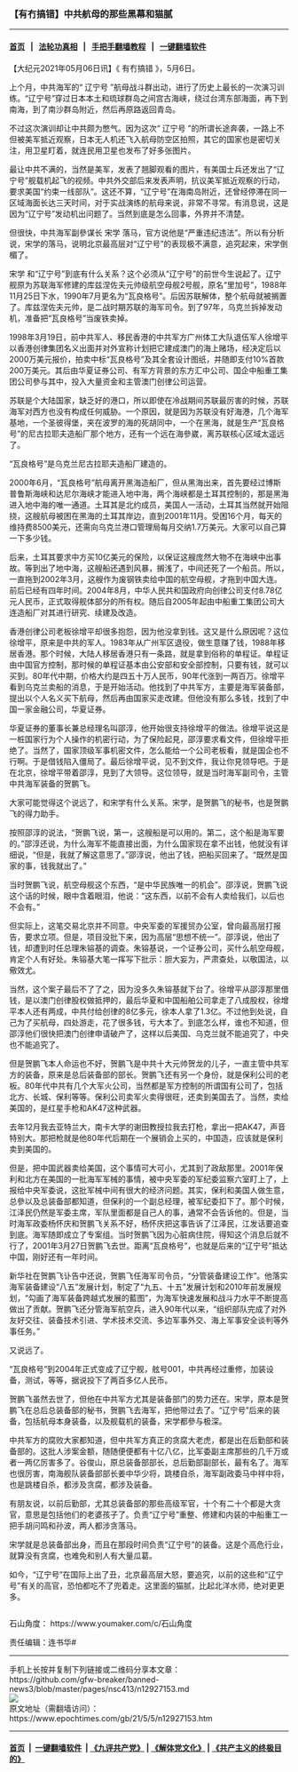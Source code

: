 ### 【有冇搞错】中共航母的那些黑幕和猫腻
------------------------

#### [首页](https://github.com/gfw-breaker/banned-news3/blob/master/README.md) &nbsp;&nbsp;|&nbsp;&nbsp; [法轮功真相](https://github.com/begood0513/basic/blob/master/README.md)  &nbsp;&nbsp;|&nbsp;&nbsp; [手把手翻墙教程](https://github.com/gfw-breaker/guides/wiki)  &nbsp;&nbsp;|&nbsp;&nbsp; [一键翻墙软件](https://github.com/gfw-breaker/nogfw/blob/master/README.md)  



<div><p>
 【大纪元2021年05月06日讯】《
 <ok href="https://www.epochtimes.com/gb/tag/%E6%9C%89%E5%86%87%E6%90%9E%E9%94%99.html">
  有冇搞错
 </ok>
 》，5月6日。
</p>
<p>
 上个月，中共海军的“
 <ok href="https://www.epochtimes.com/gb/tag/%E8%BE%BD%E5%AE%81%E5%8F%B7.html">
  辽宁号
 </ok>
 ”航母战斗群出动，进行了历史上最长的一次演习训练。“辽宁号”穿过日本本土和琉球群岛之间宫古海峡，绕过台湾东部海面，再下到南海，到了南沙群岛附近，然后再原路返回青岛。
</p>
<p>
 不过这次演训却让中共颇为憋气。因为这次“
 <ok href="https://www.epochtimes.com/gb/tag/%E8%BE%BD%E5%AE%81%E5%8F%B7.html">
  辽宁号
 </ok>
 ”的所谓长途奔袭，一路上不但被美军抵近观察，日本无人机还飞入航母防空区拍照，其它的国家也是密切关注，用卫星盯着，就连民用卫星也发布了好多张图片。
</p>
<p>
 最让中共不满的，当然是美军，发表了翘脚观看的图片，有美国士兵还发出了“辽宁号”舰载机起飞的视频。中共外交部后来发表声明，抗议美军抵近观察的行动，要求美国“约束一线部队”。这还不算，“辽宁号”在海南岛附近，还曾经停滞在同一区域海面长达三天时间，对于实战演练的航母来说，非常不寻常。有消息说，这是因为“辽宁号”发动机出问题了。当然到底是怎么回事，外界并不清楚。
</p>
<p>
 但很快，中共海军副參谋长
 <ok href="https://www.epochtimes.com/gb/tag/%E5%AE%8B%E5%AD%A6.html">
  宋学
 </ok>
 落马，官方说他是“严重违纪违法”。所以有分析说，宋学的落马，说明北京最高层对“辽宁号”的表现极不满意，追究起来，宋学倒楣了。
</p>
<p>
</p>
<p>
 <ok href="https://www.epochtimes.com/gb/tag/%E5%AE%8B%E5%AD%A6.html">
  宋学
 </ok>
 和“辽宁号”到底有什么关系？这个必须从“辽宁号”的前世今生说起了。辽宁舰原为苏联海军修建的库兹涅佐夫元帅级航空母舰2号舰，原名“里加号”，1988年11月25日下水，1990年7月更名为“瓦良格号”。后因苏联解体，整个航母就被搁置了。库兹涅佐夫元帅，是二战时期苏联的海军司令。到了97年，乌克兰拆掉发动机，准备把“瓦良格号”当废铁卖掉。
</p>
<p>
 1998年3月19日，前中共军人、移民香港的中共军方广州体工大队退伍军人徐增平以香港创律集团名义出面并对外宣称计划把它建成澳门的海上赌场，经决定后以2000万美元报价，拍卖中标“瓦良格号”及其全套设计图纸，并随即支付10%首款200万美元。其后由华夏证券公司、有军方背景的东方汇中公司、国企中船重工集团公司參与其中，投入大量资金和主管澳门创律公司运营。
</p>
<p>
 苏联是个大陆国家，缺乏好的港口，所以即使在冷战期间苏联最厉害的时候，苏联海军对西方也没有构成任何威胁。一个原因，就是因为苏联没有好海港，几个海军基地，一个圣彼得堡，夹在波罗的海的死胡同中，一个在黑海，就是生产“瓦良格号”的尼古拉耶夫造船厂那个地方，还有一个远在海參崴，离苏联核心区域太遥远了。
</p>
<p>
 “瓦良格号”是乌克兰尼古拉耶夫造船厂建造的。
</p>
<p>
 2000年6月，“瓦良格号”航母离开黑海造船厂，但从黑海出来，首先要经过博斯普鲁斯海峡和达尼尔海峡才能进入地中海，两个海峡都是土耳其控制的，那是黑海进入地中海的唯一通道。土耳其是北约成员，美国人一活动，土耳其当然就开始阻挠，这艘航母被困在黑海的土耳其岸边，直到2001年11月。受困16个月，每天的维持费8500美元，还需向乌克兰港口管理局每月交纳1.7万美元。大家可以自己算一下多少钱。
</p>
<p>
 后来，土耳其要求中方买10亿美元的保险，以保证这艘庞然大物不在海峡中出事故。等到出了地中海，这艘船还遇到风暴，搁浅了，中间还死了一个船员。所以，一直拖到2002年3月，这艘作为废钢铁卖给中国的航空母舰，才拖到中国大连。前后已经有四年时间。2004年8月，中华人民共和国政府向创律公司支付8.78亿元人民币，正式取得舰体部分的所有权。随后自2005年起由中船重工集团公司大连造船厂对其进行研究、续建及改造。
</p>
<p>
 香港创律公司老板徐增平却很多抱怨，因为他没拿到钱。这又是什么原因呢？这位徐增平，原来是中共的军人。1983年从广州军区退役，做生意赚了钱，1988年移居香港。那个时候，大陆人移居香港只有一条路，就是拿到俗称的单程证。单程证由中国官方控制，那时候的单程证基本由公安部和安全部控制，只要有钱，就可以买到。80年代中期，价格大约是四五十万人民币，90年代涨到一两百万。徐增平看到乌克兰卖船的消息，于是开始活动。他找到了中共军方，主要是海军装备部，提出以个人名义买下航母，然后再由国家买走改建。但他没有那么多钱，找到了中国一家金融公司，华夏证券。
</p>
<p>
 华夏证券的董事长兼总经理名叫邵淳，他开始很支持徐增平的做法。徐增平说这是一桩国家行为个人操作的机密行动，为了保险起見，邵淳要求看文件，但徐增平拒绝了。当然了，国家顶级军事机密文件，怎么能给一个公司老板看，就是国企也不行啊。于是借钱陷入僵局了。最后徐增平说，见不到文件，我让你見领导吧。于是在北京，徐增平带着邵淳，見到了大领导。这位领导，就是当时海军副司令，主管中共海军装备的贺鹏飞。
</p>
<p>
 大家可能觉得这个说远了，和宋学有什么关系。宋学，是贺鹏飞的秘书，也是贺鹏飞的得力助手。
</p>
<p>
 按照邵淳的说法，“贺鹏飞说，第一，这艘船是可以用的。第二，这个船是海军要的。”邵淳还说，为什么海军不能直接出面，为什么国家现在拿不出钱，他就没有详细说，“但是，我就了解这意思了。”邵淳说，他出了钱，把船买回来了。“既然是国家的事，钱我就出了。”
</p>
<p>
 当时贺鹏飞说，航空母舰这个东西，“是中华民族唯一的机会”。邵淳说，贺鹏飞说这个话的时候，眼中含着眼泪，他说：“这东西，以前不会有人卖给我们，以后也不会有。”
</p>
<p>
 但实际上，这笔交易北京并不同意。中央军委的军援贸办公室，曾向最高层打报告，要求立项。但是，项目没批下来，因为高层“思想不统一”。邵淳说，他出了钱，却遭到时任总理朱镕基的调查。朱镕基说，一个证券公司，买什么航空母舰，肯定个人有好处。朱镕基大笔一挥写下批示：胆大妄为，严肃查处，以敬国法，以儆效尤。
</p>
<p>
 当然，这个案子最后不了了之，因为没多久朱镕基就下台了。徐增平从邵淳那里借钱，是以澳门创律股权做抵押的，最后华夏和中国船舶公司拿走了八成股权，徐增平本人还有两成，中共付给创律的8亿多元，徐本人拿了1.3亿。不过他到处说，自己为了买航母，四处游走，花了很多钱，亏大本了。到底怎么样，谁也不知道，但邵淳他们很快把澳门创律申请破产了，这样以后美国、乌克兰就不能追究了，中央也不能追究了。
</p>
<p>
 但是贺鹏飞本人命运也不好，贺鹏飞是中共十大元帅贺龙的儿子，一直主管中共军方的装备，原来是总后装备部的部长。贺鹏飞还有另一个身份，就是保利公司的老板。80年代中共有几个大军火公司，当然都是军方控制的所谓国有公司了，包括北方、长城、保利等等。保利公司卖军火卖得很旺，还卖到美国去了。当然，卖给美国的，是红星手枪和AK47这种武器。
</p>
<p>
 去年12月我去亚特兰大，南卡大学的谢田教授拉我去打枪，拿出一把AK47，声音特别大。那把枪就是他80年代后期在一个展销会上买的，中国造，应该就是保利卖到美国的。
</p>
<p>
 但是，把中国武器卖给美国，这个事情可大可小，尤其到了政敌那里。2001年保利和北方在美国的一批海军军械的事情，被中央军委的军纪委监察六室盯上了，上报给中央军委说，这批军械中间有很大的经济问题。其实，保利和美国人做生意，总參以及总装备部都知道，但保利的一个副总经理，被军纪委扣下了。那个时候，江泽民仍然是军委主席，军队里面都是自己人的事，通常不会告诉他的。但是，当时海军政委杨怀庆和贺鹏飞关系不好，杨怀庆把这事告诉了江泽民，江发话要追查到底。海军随即成立了专案组。当时贺鹏飞因为心脏病住院，得知这个消息后就不行了，2001年3月27日贺鹏飞去世。距离“瓦良格号”，也就是后来的“辽宁号”抵达中国，刚好还有一年时间。
</p>
<p>
 新华社在贺鹏飞讣告中还说，贺鹏飞任海军司令员，“分管装备建设工作”。他落实海军装备建设“八五”发展计划，制定了“九五、十五”发展计划和2010年前发展规划，“勾画了海军装备跨越式发展的藍图”，为海军快速发展和战斗力水平不断提高做出了贡献。贺鹏飞还分管海军航空兵，进入90年代以来，“组织部队完成了对外友好交往、装备技术引进、学术技术交流、多边军事外交、海上军事安全谈判等外事任务。”
</p>
<p>
 又说远了。
</p>
<p>
 “瓦良格号”到2004年正式变成了辽宁舰，舷号001，中共再经过重修，加装设备，测试，等等，据说投下了两百多亿人民币。
</p>
<p>
 贺鹏飞虽然去世了，但他在中共军方尤其是装备部门的势力还在。宋学，原本是贺鹏飞在总后总装备部的秘书，贺鹏飞去海军，把他带过去了。“辽宁号”后来的装备，包括航母本身装备，以及舰载机的装备，宋学都參与极深。
</p>
<p>
 中共军方的腐败大家都知道，但中共军方真正的贪腐大老虎，都是出在后勤部和装备部的。这批人涉案金额，随随便便都有十亿八亿，比军委副主席那些的几千万或者一两亿厉害多了。谷俊山，原总装备部部长，总后勤部副部长，最有名了。海军也很厉害，南海舰队装备部部长姜中华少将，跳楼自杀，海军副政委马中祥中将，也是跳楼自杀，都涉及贪腐，都涉及装备。
</p>
<p>
 有朋友说，以前后勤部，尤其总装备部的那些高级军官，十个有二十个都是大贪官，意思是包括他们的老婆孩子了。负责“辽宁号”重整、修建和内装的中船重工一把手胡问鸣和孙波，两人都涉贪落马。
</p>
<p>
 宋学就是总装备部出身，而且在那段时间负责“辽宁号”的装备。这是个高危行业，就算没有贪腐，也难免和别人有大量瓜葛。
</p>
<p>
 如今，“辽宁号”在国际上出了丑，北京最高层大怒，要追究，以前的这些和“辽宁号”有关的高官，恐怕都吃不了兜着走。这里面的猫腻，比起北洋水师，绝对更更多。
</p>
<p>
 <ok href="https://i.epochtimes.com/assets/uploads/2020/06/WhatsApp-Image-2020-02-25-at-7.05.58-AM-5-e1591716028541.jpeg">
  <img alt="" class="aligncenter size-large wp-image-12173417" src="https://i.epochtimes.com/assets/uploads/2020/06/WhatsApp-Image-2020-02-25-at-7.05.58-AM-5-600x337.jpeg"/>
 </ok>
</p>
<p>
 石山角度：
 <ok href="https://www.youmaker.com/channel/80110d39-c1eb-4a1e-b8dc-1959d543de49">
  https://www.youmaker.com/c/石山角度
 </ok>
</p>
<p>
 责任编辑：连书华#
</p>
</div>
<hr/>
手机上长按并复制下列链接或二维码分享本文章：<br/>
https://github.com/gfw-breaker/banned-news3/blob/master/pages/nsc413/n12927153.md <br/>
<a href='https://github.com/gfw-breaker/banned-news3/blob/master/pages/nsc413/n12927153.md'><img src='https://github.com/gfw-breaker/banned-news3/blob/master/pages/nsc413/n12927153.md.png'/></a> <br/>
原文地址（需翻墙访问）：https://www.epochtimes.com/gb/21/5/5/n12927153.htm


------------------------
#### [首页](https://github.com/gfw-breaker/banned-news3/blob/master/README.md) &nbsp;|&nbsp; [一键翻墙软件](https://github.com/gfw-breaker/nogfw/blob/master/README.md) &nbsp;| [《九评共产党》](https://github.com/gfw-breaker/9ping.md/blob/master/README.md#九评之一评共产党是什么) | [《解体党文化》](https://github.com/gfw-breaker/jtdwh.md/blob/master/README.md) | [《共产主义的终极目的》](https://github.com/gfw-breaker/gczydzjmd.md/blob/master/README.md)


<img src='http://gfw-breaker.win/banned-news3/pages/nsc413/n12927153.md' width='0px' height='0px'/>